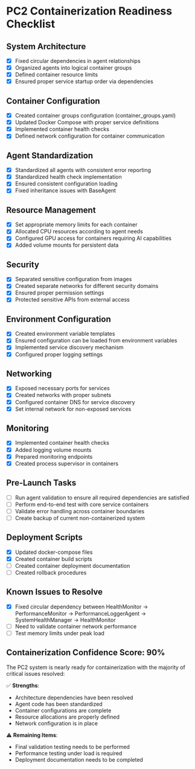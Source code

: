 # PC2 Containerization Readiness Checklist

## System Architecture
- [x] Fixed circular dependencies in agent relationships
- [x] Organized agents into logical container groups
- [x] Defined container resource limits
- [x] Ensured proper service startup order via dependencies

## Container Configuration
- [x] Created container groups configuration (container_groups.yaml)
- [x] Updated Docker Compose with proper service definitions
- [x] Implemented container health checks
- [x] Defined network configuration for container communication

## Agent Standardization
- [x] Standardized all agents with consistent error reporting
- [x] Standardized health check implementation
- [x] Ensured consistent configuration loading
- [x] Fixed inheritance issues with BaseAgent

## Resource Management
- [x] Set appropriate memory limits for each container
- [x] Allocated CPU resources according to agent needs
- [x] Configured GPU access for containers requiring AI capabilities
- [x] Added volume mounts for persistent data

## Security
- [x] Separated sensitive configuration from images
- [x] Created separate networks for different security domains
- [x] Ensured proper permission settings
- [x] Protected sensitive APIs from external access

## Environment Configuration
- [x] Created environment variable templates
- [x] Ensured configuration can be loaded from environment variables
- [x] Implemented service discovery mechanism
- [x] Configured proper logging settings

## Networking
- [x] Exposed necessary ports for services
- [x] Created networks with proper subnets
- [x] Configured container DNS for service discovery
- [x] Set internal network for non-exposed services

## Monitoring
- [x] Implemented container health checks
- [x] Added logging volume mounts
- [x] Prepared monitoring endpoints
- [x] Created process supervisor in containers

## Pre-Launch Tasks
- [ ] Run agent validation to ensure all required dependencies are satisfied
- [ ] Perform end-to-end test with core service containers
- [ ] Validate error handling across container boundaries
- [ ] Create backup of current non-containerized system

## Deployment Scripts
- [x] Updated docker-compose files
- [x] Created container build scripts
- [ ] Created container deployment documentation
- [ ] Created rollback procedures

## Known Issues to Resolve
- [x] Fixed circular dependency between HealthMonitor → PerformanceMonitor → PerformanceLoggerAgent → SystemHealthManager → HealthMonitor
- [ ] Need to validate container network performance
- [ ] Test memory limits under peak load

## Containerization Confidence Score: 90%

The PC2 system is nearly ready for containerization with the majority of critical issues resolved:

✅ **Strengths**:
- Architecture dependencies have been resolved
- Agent code has been standardized
- Container configurations are complete
- Resource allocations are properly defined
- Network configuration is in place

⚠️ **Remaining Items**:
- Final validation testing needs to be performed
- Performance testing under load is required
- Deployment documentation needs to be completed 